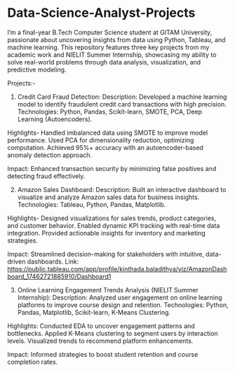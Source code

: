 # Data-Science-Analyst-Projects
I’m a final-year B.Tech Computer Science student at GITAM University, passionate about uncovering insights from data using Python, Tableau, and machine learning. This repository features three key projects from my academic work and NIELIT Summer Internship, showcasing my ability to solve real-world problems through data analysis, visualization, and predictive modeling.

Projects:-

1. Credit Card Fraud Detection:
Description: Developed a machine learning model to identify fraudulent credit card transactions with high precision.
Technologies: Python, Pandas, Scikit-learn, SMOTE, PCA, Deep Learning (Autoencoders).

Highlights-
Handled imbalanced data using SMOTE to improve model performance.
Used PCA for dimensionality reduction, optimizing computation.
Achieved 95%+ accuracy with an autoencoder-based anomaly detection approach.

Impact: Enhanced transaction security by minimizing false positives and detecting fraud effectively.

2. Amazon Sales Dashboard:
Description: Built an interactive dashboard to visualize and analyze Amazon sales data for business insights.
Technologies: Tableau, Python, Pandas, Matplotlib.

Highlights-
Designed visualizations for sales trends, product categories, and customer behavior.
Enabled dynamic KPI tracking with real-time data integration.
Provided actionable insights for inventory and marketing strategies.

Impact: Streamlined decision-making for stakeholders with intuitive, data-driven dashboards.
Link: https://public.tableau.com/app/profile/kinthada.baladithya/viz/AmazonDashboard_17462721885910/Dashboard1

3. Online Learning Engagement Trends Analysis (NIELIT Summer Internship):
Description: Analyzed user engagement on online learning platforms to improve course design and retention.
Technologies: Python, Pandas, Matplotlib, Scikit-learn, K-Means Clustering.

Highlights:
Conducted EDA to uncover engagement patterns and bottlenecks.
Applied K-Means clustering to segment users by interaction levels.
Visualized trends to recommend platform enhancements.

Impact: Informed strategies to boost student retention and course completion rates.
